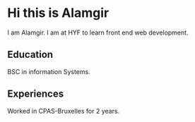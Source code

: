# Hi this is Alamgir

I am Alamgir. I am at HYF to learn front end web development.

## Education

BSC in information Systems.

## Experiences

Worked in CPAS-Bruxelles for 2 years.
